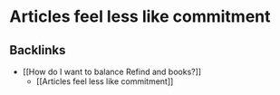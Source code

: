 # Articles feel less like commitment

## Backlinks
* [[How do I want to balance Refind and books?]]
	* [[Articles feel less like commitment]]

<!-- {BearID:1C63166B-5FA3-4D83-8CD6-5EE3B4D3A5DA-90567-000036E8E4DC6FA5} -->
